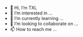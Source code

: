 - 👋 Hi, I’m TXL
- 👀 I’m interested in ...
- 🌱 I’m currently learning ...
- 💞️ I’m looking to collaborate on ...
- 📫 How to reach me ...

<!---
Remennn/Remennn is a ✨ special ✨ repository because its `README.md` (this file) appears on your GitHub profile.
You can click the Preview link to take a look at your changes.
--->
